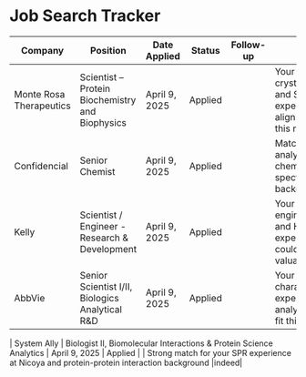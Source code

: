 # Job Search Tracker

| Company | Position | Date Applied | Status | Follow-up | Notes |APP|
|---------|----------|--------------|--------|-----------|-------|---|
| Monte Rosa Therapeutics | Scientist – Protein Biochemistry and Biophysics | April 9, 2025 | Applied | | Your X-ray crystallography and SPR experience align well with this role |linked in|
| Confidencial | Senior Chemist | April 9, 2025 | Applied | | Matches your analytical chemistry and spectroscopy background |Linked in|
| Kelly | Scientist / Engineer - Research & Development | April 9, 2025 | Applied | | Your polymer engineering and HPC experience could be valuable here |linked in|
| AbbVie | Senior Scientist I/II, Biologics Analytical R&D | April 9, 2025 | Applied | | Your protein characterization experience and analytical skills fit this position |AbbVie|

| System Ally | Biologist II, Biomolecular Interactions & Protein Science Analytics | April 9, 2025 | Applied | | Strong match for your SPR experience at Nicoya and protein-protein interaction background |indeed|
